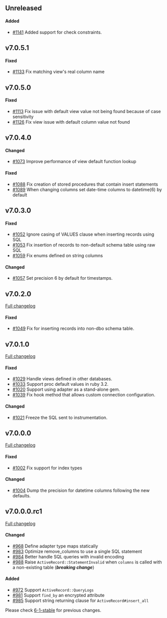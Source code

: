 ## Unreleased

#### Added

- [#1141](https://github.com/rails-sqlserver/activerecord-sqlserver-adapter/pull/1141) Added support for check constraints.

## v7.0.5.1

#### Fixed

- [#1133](https://github.com/rails-sqlserver/activerecord-sqlserver-adapter/pull/1133) Fix matching view's real column name

## v7.0.5.0

#### Fixed

- [#1113](https://github.com/rails-sqlserver/activerecord-sqlserver-adapter/pull/1113) Fix issue with default view value not being found because of case sensitivity
- [#1126](https://github.com/rails-sqlserver/activerecord-sqlserver-adapter/pull/1113) Fix view issue with default column value not found

## v7.0.4.0

#### Changed

- [#1073](https://github.com/rails-sqlserver/activerecord-sqlserver-adapter/pull/1073) Improve performance of view default function lookup

#### Fixed

- [#1088](https://github.com/rails-sqlserver/activerecord-sqlserver-adapter/pull/1088) Fix creation of stored procedures that contain insert statements
- [#1089](https://github.com/rails-sqlserver/activerecord-sqlserver-adapter/pull/1089) When changing columns set date-time columns to datetime(6) by default

## v7.0.3.0

#### Fixed

- [#1052](https://github.com/rails-sqlserver/activerecord-sqlserver-adapter/pull/1052) Ignore casing of VALUES clause when inserting records using SQL
- [#1053](https://github.com/rails-sqlserver/activerecord-sqlserver-adapter/pull/1053) Fix insertion of records to non-default schema table using raw SQL
- [#1059](https://github.com/rails-sqlserver/activerecord-sqlserver-adapter/pull/1059) Fix enums defined on string columns

#### Changed

- [#1057](https://github.com/rails-sqlserver/activerecord-sqlserver-adapter/pull/1057) Set precision 6 by default for timestamps.

## v7.0.2.0

[Full changelog](https://github.com/rails-sqlserver/activerecord-sqlserver-adapter/compare/v7.0.1.0...v7.0.2.0)

#### Fixed

- [#1049](https://github.com/rails-sqlserver/activerecord-sqlserver-adapter/pull/1049) Fix for inserting records into non-dbo schema table.

## v7.0.1.0

[Full changelog](https://github.com/rails-sqlserver/activerecord-sqlserver-adapter/compare/v7.0.0.0...v7.0.1.0)

#### Fixed

- [#1029](https://github.com/rails-sqlserver/activerecord-sqlserver-adapter/pull/1029) Handle views defined in other databases.
- [#1033](https://github.com/rails-sqlserver/activerecord-sqlserver-adapter/pull/1033) Support proc default values in ruby 3.2.
- [#1020](https://github.com/rails-sqlserver/activerecord-sqlserver-adapter/pull/1020) Support using adapter as a stand-alone gem.
- [#1039](https://github.com/rails-sqlserver/activerecord-sqlserver-adapter/pull/1039) Fix hook method that allows custom connection configuration.

#### Changed

- [#1021](https://github.com/rails-sqlserver/activerecord-sqlserver-adapter/pull/1021) Freeze the SQL sent to instrumentation.

## v7.0.0.0

[Full changelog](https://github.com/rails-sqlserver/activerecord-sqlserver-adapter/compare/v7.0.0.0.rc1...v7.0.0.0)

#### Fixed

- [#1002](https://github.com/rails-sqlserver/activerecord-sqlserver-adapter/pull/1002) Fix support for index types

#### Changed

- [#1004](https://github.com/rails-sqlserver/activerecord-sqlserver-adapter/pull/1004) Dump the precision for datetime columns following the new defaults.

## v7.0.0.0.rc1

[Full changelog](https://github.com/rails-sqlserver/activerecord-sqlserver-adapter/compare/6-1-stable...v7.0.0.0.rc1)

#### Changed

- [#968](https://github.com/rails-sqlserver/activerecord-sqlserver-adapter/pull/968) Define adapter type maps statically
- [#983](https://github.com/rails-sqlserver/activerecord-sqlserver-adapter/pull/983) Optimize remove_columns to use a single SQL statement
- [#984](https://github.com/rails-sqlserver/activerecord-sqlserver-adapter/pull/984) Better handle SQL queries with invalid encoding
- [#988](https://github.com/rails-sqlserver/activerecord-sqlserver-adapter/pull/988) Raise `ActiveRecord::StatementInvalid` when `columns` is called with a non-existing table (***breaking change***)

#### Added

- [#972](https://github.com/rails-sqlserver/activerecord-sqlserver-adapter/pull/972) Support `ActiveRecord::QueryLogs`
- [#981](https://github.com/rails-sqlserver/activerecord-sqlserver-adapter/pull/981) Support `find_by` an encrypted attribute
- [#985](https://github.com/rails-sqlserver/activerecord-sqlserver-adapter/pull/985) Support string returning clause for `ActiveRecord#insert_all`

Please check [6-1-stable](https://github.com/rails-sqlserver/activerecord-sqlserver-adapter/blob/6-1-stable/CHANGELOG.md) for previous changes.
